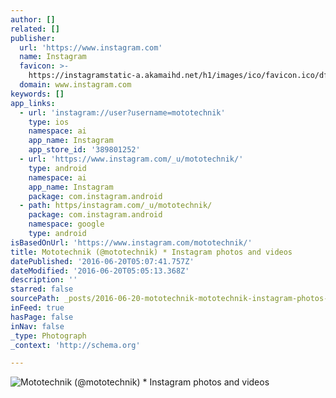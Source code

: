 ```yaml
---
author: []
related: []
publisher:
  url: 'https://www.instagram.com'
  name: Instagram
  favicon: >-
    https://instagramstatic-a.akamaihd.net/h1/images/ico/favicon.ico/dfa85bb1fd63.ico
  domain: www.instagram.com
keywords: []
app_links:
  - url: 'instagram://user?username=mototechnik'
    type: ios
    namespace: ai
    app_name: Instagram
    app_store_id: '389801252'
  - url: 'https://www.instagram.com/_u/mototechnik/'
    type: android
    namespace: ai
    app_name: Instagram
    package: com.instagram.android
  - path: https/instagram.com/_u/mototechnik/
    package: com.instagram.android
    namespace: google
    type: android
isBasedOnUrl: 'https://www.instagram.com/mototechnik/'
title: Mototechnik (@mototechnik) * Instagram photos and videos
datePublished: '2016-06-20T05:07:41.757Z'
dateModified: '2016-06-20T05:05:13.368Z'
description: ''
starred: false
sourcePath: _posts/2016-06-20-mototechnik-mototechnik-instagram-photos-and-videos.md
inFeed: true
hasPage: false
inNav: false
_type: Photograph
_context: 'http://schema.org'

---
```

![Mototechnik (@mototechnik) * Instagram photos and videos](https://scontent.cdninstagram.com/t51.2885-19/10979650_1607339252822717_192916244_a.jpg)